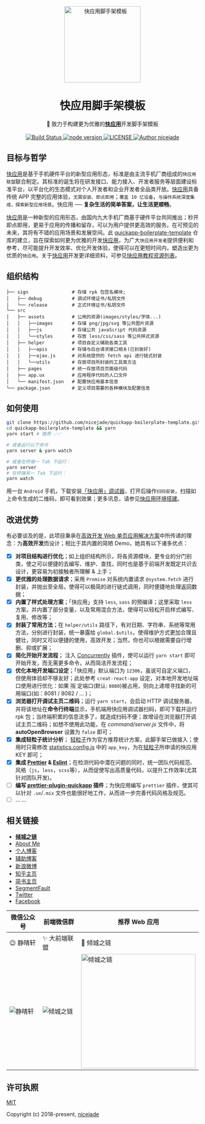 <div align="center">
  <a href="https://nicelinks.site?from=github">
    <img width="200" height="200" src="https://raw.githubusercontent.com/nicejade/quickapp-boilerplate-template/master/src/assets/images/logo.png" alt="快应用脚手架模板">
  </a>
</div>

<h1 align="center">快应用脚手架模板</h1>

<div align="center">
  🔨 致力于构建更为优雅的<strong><a href="https://nicelinks.site/post/5b5fb5bc615bf842b609105f">快应用</a></strong>开发脚手架模板
</div>

<br>

<div align="center">
  <a href="https://circleci.com/gh/nicejade/quickapp-boilerplate-template">
    <img src="https://circleci.com/gh/nicejade/quickapp-boilerplate-template/tree/master.svg?style=svg" alt="Build Status">
  </a>
  <a href="https://nodejs.org/en/">
    <img src="https://img.shields.io/badge/node-%3E=%206.0.0-green.svg" alt="node version">
  </a>
  <a href="https://github.com/nicejade/quickapp-boilerplate-template">
    <img src="https://img.shields.io/github/license/nicejade/quickapp-boilerplate-template.svg" alt="LICENSE">
  </a>
  <a href="https://about.me/nicejade"><img src="https://img.shields.io/badge/Author-nicejade-%23a696c8.svg" alt="Author nicejade"></a>
</div>

## 目标与哲学

[快应用](https://nicelinks.site/post/5b5fb5bc615bf842b609105f)是基于手机硬件平台的新型应用形态，标准是由主流手机厂商组成的`快应用联盟`联合制定。其标准的诞生将在研发接口、能力接入、开发者服务等层面建设标准平台，以平台化的生态模式对个人开发者和企业开发者全品类开放。[快应用](https://nicelinks.site/post/5b5fb5bc615bf842b609105f)具备传统 APP 完整的应用体验，`无需安装、即点即用`；`覆盖 10 亿设备`，`与操作系统深度集成，探索新型应用场景`。快应用 ── **复杂生活的简单答案，让生活更顺畅**。

[快应用](https://nicelinks.site/post/5b5fb5bc615bf842b609105f)是一种新型的应用形态，由国内九大手机厂商基于硬件平台共同推出；秒开即点即用，更易于应用的传播和留存，可以为用户提供更高效的服务。在可预见的未来，其将有不错的应用场景和发展空间。此 [quickapp-boilerplate-template](https://github.com/nicejade/quickapp-boilerplate-template) 仓库的建立，旨在探索如何更为优雅的开发[快应用](https://nicelinks.site/post/5b5fb5bc615bf842b609105f)，为广大`快应用开发者`提供便利和参考，尽可能提升开发效率、优化开发体验，使得可以在更短时间内，塑造出更为优质的`快应用`。关于[快应用](https://nicelinks.site/post/5b5fb5bc615bf842b609105f)开发更详细资料，可参见[快应用教程资源列表](https://github.com/nicejade/nice-front-end-tutorial/blob/master/tutorial/quickapp-tutorial.md)。

## 组织结构

```
├── sign                # 存储 rpk 包签名模块;
│   ├── debug           # 调试环境证书/私钥文件
│   └── release         # 正式环境证书/私钥文件
└── src
│   ├── assets          # 公用的资源(images/styles/字体...)
│   │   ├──images       # 存储 png/jpg/svg 等公共图片资源
│   │   ├──js           # 存储公共 javaScript 代码资源
│   │   └──styles       # 存放 less/css/sass 等公共样式资源
│   ├── helper          # 项目自定义辅助各类工具
│   │   ├──apis         # 存储与后台请求接口相关(已封装好)
│   │   ├──ajax.js      # 对系统提供的 fetch api 进行链式封装
│   │   └──utils        # 存放项目所封装的工具类方法
│   ├── pages           # 统一存放项目页面级代码
│   ├── app.ux          # 应用程序代码的人口文件
│   └── manifest.json   # 配置快应用基本信息
└── package.json        # 定义项目需要的各种模块及配置信息
```

## 如何使用

```bash
git clone https://github.com/nicejade/quickapp-boilerplate-template.git
cd quickapp-boilerplate-template && yarn
yarn start # 推荐 ✅✅

# 或者运行以下命令
yarn server & yarn watch

# 或者在终端一 Tab 下运行：
yarn server
# 在终端另一 Tab 下运行：
yarn watch
```
用一台 `Android` 手机，下载安装[「快应用」调试器](https://www.quickapp.cn/docCenter/post/69)，打开后操作`扫码安装`，扫描如上命令生成的二维码，即可看到效果；更多讯息，请参见[快应用环境搭建](https://nice.lovejade.cn/zh/article/develop-quick-app-experience-notes.html#环境搭建)。

## 改进优势

有必要谈及的是，此项目秉承在[高效开发 Web 单页应用解决方案](https://nice.lovejade.cn/zh/article/vue-webpack-boilerplate-template.html)中所传递的理念：为**高效开发**而设计；相比于其内置的简陋 Demo，她具有以下诸多优点：

- [x] **对项目结构进行优化**；如上组织结构所示，将各资源模块，更专业的分门别类，使之可以便捷的去编写、维护、查找，同时也是基于前端开发既定共识去设计，更容易为初接触者所理解 & 上手；
- [x] **更优雅的处理数据请求**；采用 `Promise` 对系统内置请求 `@system.fetch` 进行封装，并抛出至全局，使得可以极简的进行链式调用，同时便捷地处理返回数据；
- [x] **内置了样式处理方案**；「快应用」支持 `less`, `sass` 的预编译；这里采取 `less` 方案，并内置了部分变量，以及常用混合方法，使得可以轻松开启样式编写、复用、修改等；
- [x] **封装了常用方法**；在 `helper/utils` 路径下，有对日期、字符串、系统等常用方法，分别进行封装，统一暴露给 `global.$utils`，使得维护方式更加合理且健壮，同时又可以便捷的使用，高效开发；当然，你也可以根据需要自行增删、抑或扩展；
- [x] **简化开始开发流程**； 注入 [Concurrently](https://github.com/kimmobrunfeldt/concurrently) 插件，使可以运行 `yarn start` 即可开始开发，而无需更多命令，从而简洁开发流程；
- [x] **优化本地开发端口设定**；「快应用」默认端口为 `12306`，虽说可自定义端口，但使用体验却不够友好；此处参考 `creat-react-app` 设定，对本地开发地址端口使用进行优化：如果 🈯️ 定端口(默认: `8080`)被占用，则向上递增寻找新的可用端口(如：8081 / 8082 / … )；
- [x] **浏览器打开调试主页二维码**；运行 `yarn start`，会启动 HTTP 调试服务器，并将该地址在**命令行终端**显示，手机端用快应用调试器扫码，即可下载并运行 rpk 包；当终端积累的信息流多了，就造成扫码不便；故增设在浏览器打开调试主页二维码；如想不使用此功能，在 _command/server.js_ 文件中，将 **autoOpenBrowser** 设置为 `false` 即可；
- [x] **集成轻粒子统计分析**； [轻粒子](https://nicelinks.site/post/5bdfa8ba9fa22b1b40974f63)作为官方推荐统计方案，此脚手架已做接入；使用时只需修改 [statistics.config.js](https://github.com/nicejade/quickapp-boilerplate-template/blob/master/src/assets/js/statistics.config.js) 中的 `app_key`，为在[轻粒子](http://www.qinglizi.cn/)所申请的快应用 KEY 即可；
- [x] **集成 [Prettier](https://prettier.io/) & [Eslint](https://eslint.org/)**；在检测代码中潜在问题的同时，统一团队代码规范、风格（`js`，`less`，`scss`等），从而促使写出高质量代码，以提升工作效率(尤其针对团队开发)。
- [ ] **编写 [prettier-plugin-quickapp](https://github.com/nicejade/prettier-plugin-quickapp) 插件**；为快应用编写 `prettier` 插件，使其可以针对 `.ux`/`.mix` 文件也能很好地工作，从而进一步完善代码风格及规范。
- [ ] ... ...

## 相关链接

- [**倾城之链**](https://nicelinks.site?from=github)
- [About Me](https://about.me/nicejade)
- [个人博客](https://jeffjade.com/nicelinks)
- [辅助博客](https://blog.lovejade.cn/)
- [新浪微博](https://weibo.com/jeffjade)
- [知乎主页](https://www.zhihu.com/people/yang-qiong-pu/)
- [简书主页](https://www.jianshu.com/u/9aae3d8f4c3d)
- [SegmentFault](https://segmentfault.com/u/jeffjade)
- [Twitter](https://twitter.com/jeffjade2)
- [Facebook](https://www.facebook.com/yang.gang.jade)

| 微信公众号 | 前端微信群 | 推荐 Web 应用 |
| --- | --- | --- |
| 😉 静晴轩 | ✨ 大前端联盟 | 🎉 倾城之链 |
| ![静晴轩](https://image.nicelinks.site/qrcode_jqx.jpg) | ![倾城之链](https://image.nicelinks.site/wqycx-weixin.png?ver=1) |<img src="https://image.nicelinks.site/nice-links.png" width="300px" alt="倾城之链"></img>|

## 许可执照

[MIT](http://opensource.org/licenses/MIT)

Copyright (c) 2018-present, [nicejade](https://github.com/nicejade)
